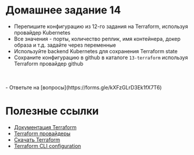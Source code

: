 # Домашнее задание 14

- Перепишите конфигурацию из 12-го задания на Terraform, используя провайдер Kubernetes
- Все значения - порты, количество реплик, имя контейнера, докер образа и т.д. задайте через переменные
- Используйте backend Kubernetes для сохранения Terraform state
- Сохраните конфигурацию в github в каталоге `13-terraform` используя Terraform провайдер github
<br>
<br>
- Ответьте на [вопросы](https://forms.gle/kXFzGLrD3Ek1fX7T6)

# Полезные ссылки

- [Документация Terraform](https://www.terraform.io/docs)
- [Terraform провайдеры](https://registry.terraform.io/browse/providers)
- [Скачать Terraform](https://www.terraform.io/downloads)
- [Terraform CLI configuration](https://developer.hashicorp.com/terraform/cli/config/config-file )